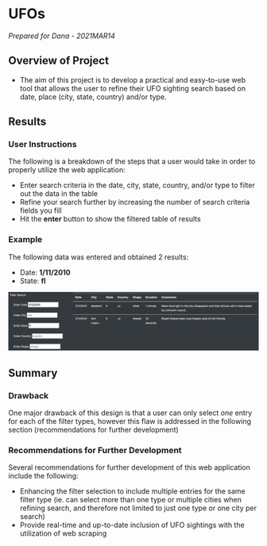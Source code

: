 # UFOs

*Prepared for Dana - 2021MAR14*

## Overview of Project

* The aim of this project is to develop a practical and easy-to-use web tool that allows the user to refine their UFO sighting search based on date, place (city, state, country) and/or type. 

## Results

### User Instructions

The following is a breakdown of the steps that a user would take in order to properly utilize the web application:

* Enter search criteria in the date, city, state, country, and/or type to filter out the data in the table
* Refine your search further by increasing the number of search criteria fields you fill
* Hit the **enter** button to show the filtered table of results

### Example

The following data was entered and obtained 2 results:

* Date: **1/11/2010**
* State: **fl**

![Example](static/images/Example.png)

## Summary

### Drawback

One major drawback of this design is that a user can only select *one* entry for each of the filter types, however this flaw is addressed in the following section (recommendations for further development)

### Recommendations for Further Development

Several recommendations for further development of this web application include the following:

* Enhancing the filter selection to include multiple entries for the same filter type (ie. can select more than one type or multiple cities when refining search, and therefore not limited to just one type or one city per search)
* Provide real-time and up-to-date inclusion of UFO sightings with the utilization of web scraping

